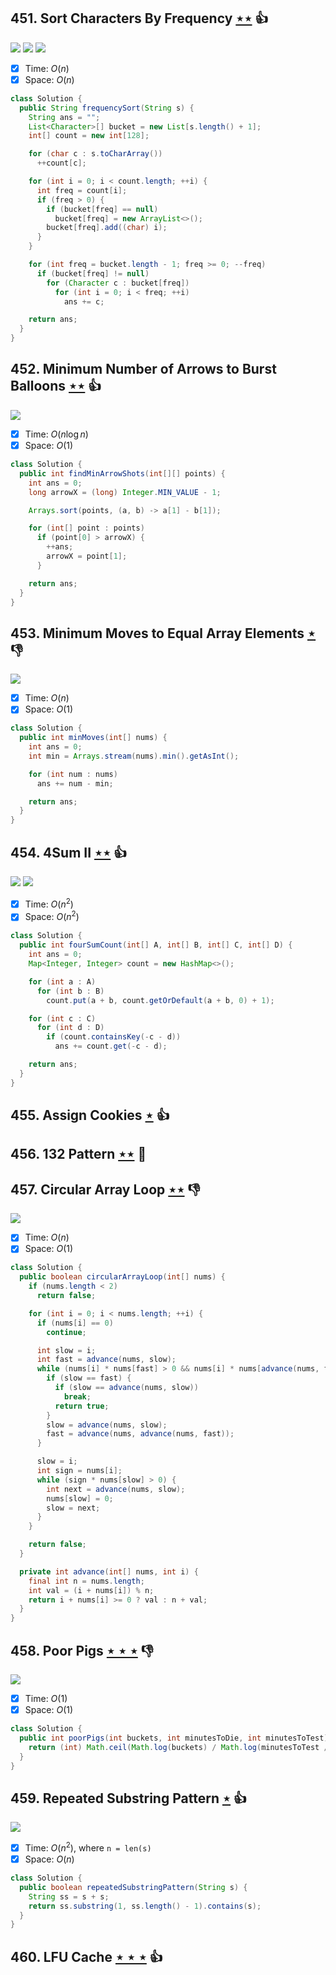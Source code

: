 ## 451. Sort Characters By Frequency [$\star\star$](https://leetcode.com/problems/sort-characters-by-frequency) :thumbsup:

![](https://img.shields.io/badge/-Bucket%20Sort-DB4D6D.svg?style=flat-square) ![](https://img.shields.io/badge/-Hash%20Table-7BA23F.svg?style=flat-square) ![](https://img.shields.io/badge/-Heap-0F4C3A.svg?style=flat-square)

- [x] Time: $O(n)$
- [x] Space: $O(n)$

```java
class Solution {
  public String frequencySort(String s) {
    String ans = "";
    List<Character>[] bucket = new List[s.length() + 1];
    int[] count = new int[128];

    for (char c : s.toCharArray())
      ++count[c];

    for (int i = 0; i < count.length; ++i) {
      int freq = count[i];
      if (freq > 0) {
        if (bucket[freq] == null)
          bucket[freq] = new ArrayList<>();
        bucket[freq].add((char) i);
      }
    }

    for (int freq = bucket.length - 1; freq >= 0; --freq)
      if (bucket[freq] != null)
        for (Character c : bucket[freq])
          for (int i = 0; i < freq; ++i)
            ans += c;

    return ans;
  }
}
```

## 452. Minimum Number of Arrows to Burst Balloons [$\star\star$](https://leetcode.com/problems/minimum-number-of-arrows-to-burst-balloons) :thumbsup:

![](https://img.shields.io/badge/-Greedy-0B346E.svg?style=flat-square)

- [x] Time: $O(n\log n)$
- [x] Space: $O(1)$

```java
class Solution {
  public int findMinArrowShots(int[][] points) {
    int ans = 0;
    long arrowX = (long) Integer.MIN_VALUE - 1;

    Arrays.sort(points, (a, b) -> a[1] - b[1]);

    for (int[] point : points)
      if (point[0] > arrowX) {
        ++ans;
        arrowX = point[1];
      }

    return ans;
  }
}
```

## 453. Minimum Moves to Equal Array Elements [$\star$](https://leetcode.com/problems/minimum-moves-to-equal-array-elements) :thumbsdown:

![](https://img.shields.io/badge/-Math-434343.svg?style=flat-square)

- [x] Time: $O(n)$
- [x] Space: $O(1)$

```java
class Solution {
  public int minMoves(int[] nums) {
    int ans = 0;
    int min = Arrays.stream(nums).min().getAsInt();

    for (int num : nums)
      ans += num - min;

    return ans;
  }
}
```

## 454. 4Sum II [$\star\star$](https://leetcode.com/problems/4sum-ii) :thumbsup:

![](https://img.shields.io/badge/-Binary%20Search-1B813E.svg?style=flat-square) ![](https://img.shields.io/badge/-Hash%20Table-7BA23F.svg?style=flat-square)

- [x] Time: $O(n^2)$
- [x] Space: $O(n^2)$

```java
class Solution {
  public int fourSumCount(int[] A, int[] B, int[] C, int[] D) {
    int ans = 0;
    Map<Integer, Integer> count = new HashMap<>();

    for (int a : A)
      for (int b : B)
        count.put(a + b, count.getOrDefault(a + b, 0) + 1);

    for (int c : C)
      for (int d : D)
        if (count.containsKey(-c - d))
          ans += count.get(-c - d);

    return ans;
  }
}
```

## 455. Assign Cookies [$\star$](https://leetcode.com/problems/assign-cookies) :thumbsup:

## 456. 132 Pattern [$\star\star$](https://leetcode.com/problems/132-pattern) :muscle:

## 457. Circular Array Loop [$\star\star$](https://leetcode.com/problems/circular-array-loop) :thumbsdown:

![](https://img.shields.io/badge/-Two%20Pointers-2EA9DF.svg?style=flat-square)

- [x] Time: $O(n)$
- [x] Space: $O(1)$

```java
class Solution {
  public boolean circularArrayLoop(int[] nums) {
    if (nums.length < 2)
      return false;

    for (int i = 0; i < nums.length; ++i) {
      if (nums[i] == 0)
        continue;

      int slow = i;
      int fast = advance(nums, slow);
      while (nums[i] * nums[fast] > 0 && nums[i] * nums[advance(nums, fast)] > 0) {
        if (slow == fast) {
          if (slow == advance(nums, slow))
            break;
          return true;
        }
        slow = advance(nums, slow);
        fast = advance(nums, advance(nums, fast));
      }

      slow = i;
      int sign = nums[i];
      while (sign * nums[slow] > 0) {
        int next = advance(nums, slow);
        nums[slow] = 0;
        slow = next;
      }
    }

    return false;
  }

  private int advance(int[] nums, int i) {
    final int n = nums.length;
    int val = (i + nums[i]) % n;
    return i + nums[i] >= 0 ? val : n + val;
  }
}
```

## 458. Poor Pigs [$\star\star\star$](https://leetcode.com/problems/poor-pigs) :thumbsdown:

![](https://img.shields.io/badge/-Math-434343.svg?style=flat-square)

- [x] Time: $O(1)$
- [x] Space: $O(1)$

```java
class Solution {
  public int poorPigs(int buckets, int minutesToDie, int minutesToTest) {
    return (int) Math.ceil(Math.log(buckets) / Math.log(minutesToTest / minutesToDie + 1));
  }
}
```

## 459. Repeated Substring Pattern [$\star$](https://leetcode.com/problems/repeated-substring-pattern) :thumbsup:

![](https://img.shields.io/badge/-String-60373E.svg?style=flat-square)

- [x] Time: $O(n^2)$, where `n = len(s)`
- [x] Space: $O(n)$

```java
class Solution {
  public boolean repeatedSubstringPattern(String s) {
    String ss = s + s;
    return ss.substring(1, ss.length() - 1).contains(s);
  }
}
```

## 460. LFU Cache [$\star\star\star$](https://leetcode.com/problems/lfu-cache) :thumbsup:
